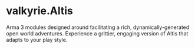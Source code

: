 valkyrie.Altis
==============

Arma 3 modules designed around facilitating a rich, dynamically-generated open world adventures. Experience a grittier, engaging version of Altis that adapts to your play style.

